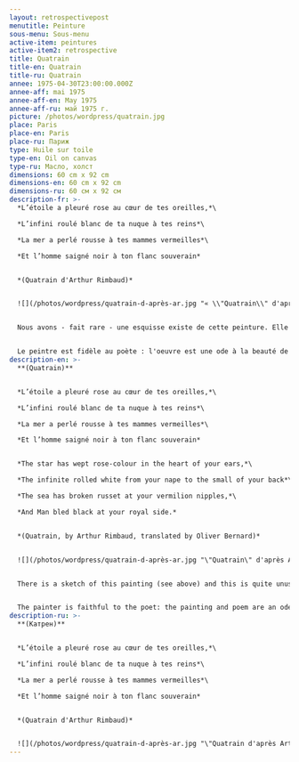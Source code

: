 ```yaml
---
layout: retrospectivepost
menutitle: Peinture
sous-menu: Sous-menu
active-item: peintures
active-item2: retrospective
title: Quatrain
title-en: Quatrain
title-ru: Quatrain
annee: 1975-04-30T23:00:00.000Z
annee-aff: mai 1975
annee-aff-en: May 1975
annee-aff-ru: май 1975 г.
picture: /photos/wordpress/quatrain.jpg
place: Paris
place-en: Paris
place-ru: Париж
type: Huile sur toile
type-en: Oil on canvas
type-ru: Масло, холст
dimensions: 60 cm x 92 cm
dimensions-en: 60 cm x 92 cm
dimensions-ru: 60 см x 92 см
description-fr: >-
  *L’étoile a pleuré rose au cœur de tes oreilles,*\

  *L’infini roulé blanc de ta nuque à tes reins*\

  *La mer a perlé rousse à tes mammes vermeilles*\

  *Et l’homme saigné noir à ton flanc souverain*


  *(Quatrain d'Arthur Rimbaud)*


  ![](/photos/wordpress/quatrain-d-après-ar.jpg "« \\"Quatrain\\" d'après Arthur Rimbaud », esquisse sur papier, Guy de Montlaur, Paris, mai 1975")


  Nous avons - fait rare - une esquisse existe de cette peinture. Elle est intéressante car, beaucoup plus figurative que la peinture, elle permet de faire le lien entre celle-ci et le quatrain-poème de Rimbaud.  Ainsi, l'oreille est évidente, comme les mammes, le roulé de la nuque  aux reins. L'homme, lui, est difficilement identifiable. Dans le quatrain-peinture, les couleurs, si importantes pour le poète, ont été relativement respectées, à la license poètique près. Mais là, l'homme saigné noir apparaît sans équivoque.


  Le peintre est fidèle au poète : l'oeuvre est une ode à la beauté de la femme, de la déesse (étoile, infini, mer), et l'homme, saignant d'un sang noir, represente-t-il le christ au flan transpersé?
description-en: >-
  **(Quatrain)**


  *L’étoile a pleuré rose au cœur de tes oreilles,*\

  *L’infini roulé blanc de ta nuque à tes reins*\

  *La mer a perlé rousse à tes mammes vermeilles*\

  *Et l’homme saigné noir à ton flanc souverain*


  *The star has wept rose-colour in the heart of your ears,*\

  *The infinite rolled white from your nape to the small of your back*\

  *The sea has broken russet at your vermilion nipples,*\

  *And Man bled black at your royal side.*


  *(Quatrain, by Arthur Rimbaud, translated by Oliver Bernard)*


  ![](/photos/wordpress/quatrain-d-après-ar.jpg "\"Quatrain\" d'après Arthur Rimbaud - ( \"Quatrain\" according to Arthur Rimbaud), sketch on paper, Guy de Montlaur, Paris, May 1975")


  There is a sketch of this painting (see above) and this is quite unusual for Montlaur. It sketch is interesting and useful because it is much more figurative than painting and allows us to make a link between the quatrain-painting and Rimbaud's quatrain-poem. In the sketch, the ear is clearly seen, like the breasts, and the roll from the neck to the kidneys. The man is difficult to identify. In the quatrain-painting, the colors, so important for Rimbaud, are relatively respected. The bled black man appears unequivocally.


  The painter is faithful to the poet: the painting and poem are an ode to the beauty of the woman, or, more appropriately, of the goddess (star, infinity, sea). The man, bleeding black blood, may represent  Christ with the his side pierced.
description-ru: >-
  **(Катрен)**


  *L’étoile a pleuré rose au cœur de tes oreilles,*\

  *L’infini roulé blanc de ta nuque à tes reins*\

  *La mer a perlé rousse à tes mammes vermeilles*\

  *Et l’homme saigné noir à ton flanc souverain*


  *(Quatrain d'Arthur Rimbaud)*


  ![](/photos/wordpress/quatrain-d-après-ar.jpg "\"Quatrain d'après Arthur Rimbaud\" - (\"Катрен\", по словам Артура Рембо), набросок на бумаге, Ги де Монлор, Париж, май 1975 г.")
---
```


